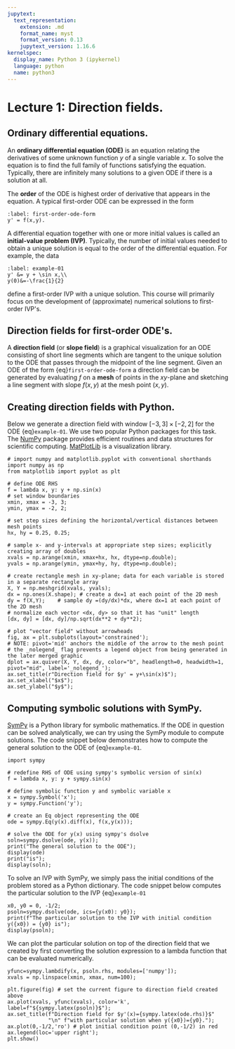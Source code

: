 ```yaml
---
jupytext:
  text_representation:
    extension: .md
    format_name: myst
    format_version: 0.13
    jupytext_version: 1.16.6
kernelspec:
  display_name: Python 3 (ipykernel)
  language: python
  name: python3
---
```


# Lecture 1: Direction fields.

## Ordinary differential equations.

An **ordinary differential equation (ODE)** is an equation relating the derivatives of some unknown function $y$ of a single variable $x$.  To solve the equation is to find the full family of functions satisfying the equation.  Typically, there are infinitely many solutions to a given ODE if there is a solution at all.

The **order** of the ODE is highest order of derivative that appears in the equation.
A typical first-order ODE can be expressed in the form
```{math}
:label: first-order-ode-form
y' = f(x,y).
```

A differential equation together with one or more initial values is called an **initial-value problem (IVP)**.
Typically, the number of initial values needed to obtain a unique solution is equal to the order of the differential equation.
For example, the data
```{math}
:label: example-01
y' &= y + \sin x,\\
y(0)&=-\frac{1}{2}
```
define a first-order IVP with a unique solution.
This course will primarily focus on the development of (approximate) numerical solutions to first-order IVP's.

## Direction fields for first-order ODE's.

A **direction field** (or **slope field**) is a graphical visualization for an ODE consisting of short line segments which are tangent to the unique solution to the ODE that passes through the midpoint of the line segment.
Given an ODE of the form {eq}`first-order-ode-form` a direction field can be generated by evaluating $f$ on a **mesh** of points in the $xy$-plane and sketching a line segment with slope $f(x,y)$ at the mesh point $(x,y)$.

## Creating direction fields with Python.

Below we generate a direction field with window $[-3, 3]\times [-2, 2]$ for the ODE {eq}`example-01`.
We use two popular Python packages for this task.
The [NumPy](https://numpy.org/doc/stable/index.html) package provides efficient routines and data structures for scientific computing.
[MatPlotLib](https://matplotlib.org/stable/) is a visualization library.

```{code-cell} ipython3
# import numpy and matplotlib.pyplot with conventional shorthands
import numpy as np 
from matplotlib import pyplot as plt

# define ODE RHS
f = lambda x, y: y + np.sin(x)
# set window boundaries
xmin, xmax = -3, 3;
ymin, ymax = -2, 2;

# set step sizes defining the horizontal/vertical distances between mesh points
hx, hy = 0.25, 0.25;

# sample x- and y-intervals at appropriate step sizes; explicitly creating array of doubles
xvals = np.arange(xmin, xmax+hx, hx, dtype=np.double);
yvals = np.arange(ymin, ymax+hy, hy, dtype=np.double);

# create rectangle mesh in xy-plane; data for each variable is stored in a separate rectangle array
X, Y = np.meshgrid(xvals, yvals);
dx = np.ones(X.shape); # create a dx=1 at each point of the 2D mesh
dy = f(X,Y);    # sample dy =(dy/dx)*dx, where dx=1 at each point of the 2D mesh
# normalize each vector <dx, dy> so that it has "unit" length
[dx, dy] = [dx, dy]/np.sqrt(dx**2 + dy**2);

# plot "vector field" without arrowheads
fig, ax = plt.subplots(layout='constrained');
# NOTE: pivot='mid' anchors the middle of the arrow to the mesh point
# the _nolegend_ flag prevents a legend object from being generated in the later merged graphic
dplot = ax.quiver(X, Y, dx, dy, color="b", headlength=0, headwidth=1, pivot="mid", label='_nolegend_'); 
ax.set_title(r"Direction field for $y' = y+\sin(x)$");
ax.set_xlabel("$x$");
ax.set_ylabel("$y$");
```

## Computing symbolic solutions with SymPy.

[SymPy](https://docs.sympy.org/latest/index.html) is a Python library for symbolic mathematics.
If the ODE in question can be solved analytically, we can try using the SymPy module to compute solutions.
The code snippet below demonstrates how to compute the general solution to the ODE of {eq}`example-01`.

```{code-cell} ipython3
import sympy

# redefine RHS of ODE using sympy's symbolic version of sin(x)
f = lambda x, y: y + sympy.sin(x)

# define symbolic function y and symbolic variable x
x = sympy.Symbol('x');
y = sympy.Function('y');

# create an Eq object representing the ODE
ode = sympy.Eq(y(x).diff(x), f(x,y(x)));

# solve the ODE for y(x) using sympy's dsolve
soln=sympy.dsolve(ode, y(x)); 
print("The general solution to the ODE");
display(ode)
print("is");
display(soln);
```

To solve an IVP with SymPy, we simply pass the initial conditions of the problem stored as a Python dictionary.  The code snippet below computes the particular solution to the IVP {eq}`example-01`

```{code-cell} ipython3
x0, y0 = 0, -1/2;
psoln=sympy.dsolve(ode, ics={y(x0): y0}); 
print(f"The particular solution to the IVP with initial condition y({x0}) = {y0} is");
display(psoln);
```

We can plot the particular solution on top of the direction field that we created by first converting the solution expression to a lambda function that can be evaluated numerically.

```{code-cell} ipython3
yfunc=sympy.lambdify(x, psoln.rhs, modules=['numpy']); 
xvals = np.linspace(xmin, xmax, num=100);

plt.figure(fig) # set the current figure to direction field created above
ax.plot(xvals, yfunc(xvals), color='k', label=f"${sympy.latex(psoln)}$");
ax.set_title(f"Direction field for $y'(x)={sympy.latex(ode.rhs)}$" 
             "\n" f"with particular solution when y({x0})={y0}.");
ax.plot(0,-1/2,'ro') # plot initial condition point (0,-1/2) in red
ax.legend(loc='upper right');
plt.show()
```
